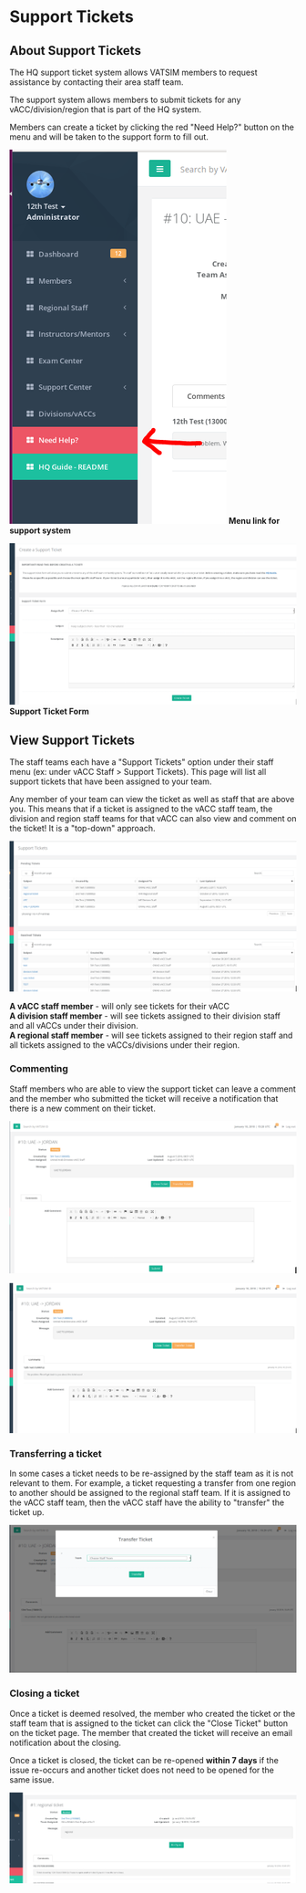 # Support Tickets

## About Support Tickets

The HQ support ticket system allows VATSIM members to request assistance by contacting their area staff team.

The support system allows members to submit tickets for any vACC/division/region that is part of the HQ system.

Members can create a ticket by clicking the red "Need Help?" button on the menu and will be taken to the support form to fill out.

![](../.gitbook/assets/suptickets5.PNG) **Menu link for support system**

![](../.gitbook/assets/suptickets6.PNG) **Support Ticket Form**

## View Support Tickets

The staff teams each have a "Support Tickets" option under their staff menu \(ex: under vACC Staff &gt; Support Tickets\). This page will list all support tickets that have been assigned to your team.

Any member of your team can view the ticket as well as staff that are above you. This means that if a ticket is assigned to the vACC staff team, the division and region staff teams for that vACC can also view and comment on the ticket! It is a "top-down" approach.

![](../.gitbook/assets/suptickets1.PNG)

**A vACC staff member** - will only see tickets for their vACC  
 **A division staff member** - will see tickets assigned to their division staff and all vACCs under their division.  
 **A regional staff member** - will see tickets assigned to their region staff and all tickets assigned to the vACCs/divisions under their region.

### Commenting

Staff members who are able to view the support ticket can leave a comment and the member who submitted the ticket will receive a notification that there is a new comment on their ticket.

![](../.gitbook/assets/suptickets2.PNG)

![](../.gitbook/assets/suptickets3.PNG)

### Transferring a ticket

In some cases a ticket needs to be re-assigned by the staff team as it is not relevant to them. For example, a ticket requesting a transfer from one region to another should be assigned to the regional staff team. If it is assigned to the vACC staff team, then the vACC staff have the ability to "transfer" the ticket up.

![](../.gitbook/assets/suptickets4.PNG)

### Closing a ticket

Once a ticket is deemed resolved, the member who created the ticket or the staff team that is assigned to the ticket can click the "Close Ticket" button on the ticket page. The member that created the ticket will receive an email notification about the closing.

Once a ticket is closed, the ticket can be re-opened **within 7 days** if the issue re-occurs and another ticket does not need to be opened for the same issue.

![](../.gitbook/assets/suptickets7.PNG)

